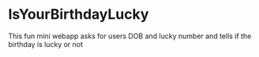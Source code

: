 # IsYourBirthdayLucky
 This fun mini webapp asks for users DOB and lucky number and tells if the birthday is lucky or not
